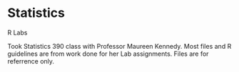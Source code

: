 # Statistics
 R Labs

Took Statistics 390 class with Professor Maureen Kennedy. Most files and R guidelines are from work done for her Lab assignments. Files are for referrence only.
